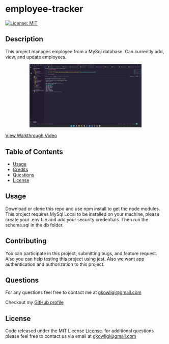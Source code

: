 # employee-tracker

[![License: MIT](https://img.shields.io/badge/License-MIT-yellow.svg)](https://opensource.org/licenses/MIT)

## Description

This project manages employee from a MySql database. Can currently add, view, and update employees.

<p align="center"><img src="./assets/images/screen.png" width="70%"></p>

[View Walkthrough Video](https://youtu.be/K1pRASI2gwI)

## Table of Contents

- [Usage](#usage)
- [Credits](#credits)
- [Questions](#questions)
- [License](#license)

## Usage

Download or clone this repo and use npm install to get the node modules. This project requires MySql Local to be installed on your machine, please create your .env file and add your security credentials. Then run the schema.sql in the db folder.

## Contributing

You can participate in this project, submitting bugs, and feature request. Also you can help testing this project using jest. Also we want app authentication and authorization to this project.

## Questions

For any questions feel free to contact me at gkowligi@gmail.com

Checkout my [GitHub profile](https://github.com/gkowligi1392)

## License

Code released under the MIT License [License](https://choosealicense.com/licenses/mit/).
for additional questions please feel free to contact us via email at gkowligi@gmail.com
